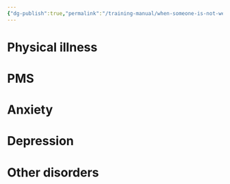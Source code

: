 ```yaml
---
{"dg-publish":true,"permalink":"/training-manual/when-someone-is-not-well/"}
---
```


# Physical illness
# PMS
# Anxiety
# Depression
# Other disorders

